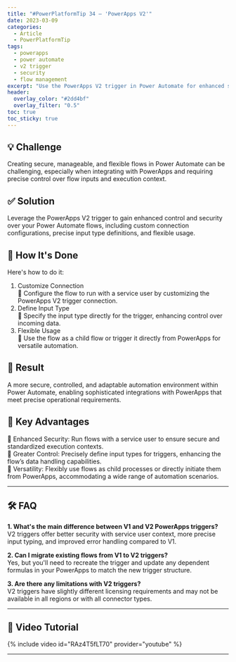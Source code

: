 ```yaml
---
title: "#PowerPlatformTip 34 – 'PowerApps V2'"
date: 2023-03-09
categories:
  - Article
  - PowerPlatformTip
tags:
  - powerapps
  - power automate
  - v2 trigger
  - security
  - flow management
excerpt: "Use the PowerApps V2 trigger in Power Automate for enhanced security, precise input control, and flexible flow management. Improve integration and automation."
header:
  overlay_color: "#2dd4bf"
  overlay_filter: "0.5"
toc: true
toc_sticky: true
---
```


## 💡 Challenge
Creating secure, manageable, and flexible flows in Power Automate can be challenging, especially when integrating with PowerApps and requiring precise control over flow inputs and execution context.

## ✅ Solution
Leverage the PowerApps V2 trigger to gain enhanced control and security over your Power Automate flows, including custom connection configurations, precise input type definitions, and flexible usage.

## 🔧 How It's Done
Here's how to do it:
1. Customize Connection  
   🔸 Configure the flow to run with a service user by customizing the PowerApps V2 trigger connection.
2. Define Input Type  
   🔸 Specify the input type directly for the trigger, enhancing control over incoming data.
3. Flexible Usage  
   🔸 Use the flow as a child flow or trigger it directly from PowerApps for versatile automation.

## 🎉 Result
A more secure, controlled, and adaptable automation environment within Power Automate, enabling sophisticated integrations with PowerApps that meet precise operational requirements.

## 🌟 Key Advantages
🔸 Enhanced Security: Run flows with a service user to ensure secure and standardized execution contexts.  
🔸 Greater Control: Precisely define input types for triggers, enhancing the flow’s data handling capabilities.  
🔸 Versatility: Flexibly use flows as child processes or directly initiate them from PowerApps, accommodating a wide range of automation scenarios.

---

## 🛠️ FAQ
**1. What's the main difference between V1 and V2 PowerApps triggers?**  
V2 triggers offer better security with service user context, more precise input typing, and improved error handling compared to V1.

**2. Can I migrate existing flows from V1 to V2 triggers?**  
Yes, but you'll need to recreate the trigger and update any dependent formulas in your PowerApps to match the new trigger structure.

**3. Are there any limitations with V2 triggers?**  
V2 triggers have slightly different licensing requirements and may not be available in all regions or with all connector types.

---

## 🎥 Video Tutorial
{% include video id="RAz4T5fLT70" provider="youtube" %}

---
